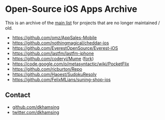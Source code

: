 # Open-Source iOS Apps Archive

This is an archive of the [main list](https://github.com/dkhamsing/open-source-ios-apps) for projects that are no longer maintained / old.

- https://github.com/omz/AppSales-Mobile
- https://github.com/nothingmagical/cheddar-ios
- https://github.com/EverestOpenSource/Everest-iOS
- https://github.com/lastfm/lastfm-iphone
- https://github.com/coderyi/Mume ([fork](https://github.com/opensourceios/Mume))
- https://code.google.com/p/metasyntactic/wiki/PocketFlix
- https://github.com/ricburton/Repo
- https://github.com/Haoest/SudokuResolv
- https://github.com/FelixMLians/suning-shop-ios

## Contact

- [github.com/dkhamsing](https://github.com/dkhamsing)
- [twitter.com/dkhamsing](https://twitter.com/dkhamsing)
